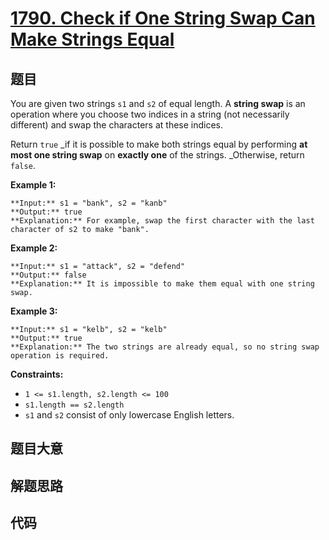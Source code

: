 # [1790. Check if One String Swap Can Make Strings Equal](https://leetcode.com/problems/check-if-one-string-swap-can-make-strings-equal)

## 题目

You are given two strings `s1` and `s2` of equal length. A **string swap** is
an operation where you choose two indices in a string (not necessarily
different) and swap the characters at these indices.

Return `true` _if it is possible to make both strings equal by performing **at
most one string swap** on **exactly one** of the strings. _Otherwise, return
`false`.



**Example 1:**

    
    
    **Input:** s1 = "bank", s2 = "kanb"
    **Output:** true
    **Explanation:** For example, swap the first character with the last character of s2 to make "bank".
    

**Example 2:**

    
    
    **Input:** s1 = "attack", s2 = "defend"
    **Output:** false
    **Explanation:** It is impossible to make them equal with one string swap.
    

**Example 3:**

    
    
    **Input:** s1 = "kelb", s2 = "kelb"
    **Output:** true
    **Explanation:** The two strings are already equal, so no string swap operation is required.
    



**Constraints:**

  * `1 <= s1.length, s2.length <= 100`
  * `s1.length == s2.length`
  * `s1` and `s2` consist of only lowercase English letters.


## 题目大意

## 解题思路

## 代码

```javascript

```
